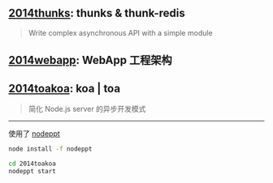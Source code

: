 ## [2014thunks](https://github.com/zensh/slides/blob/master/2014thunks): thunks & thunk-redis
> Write complex asynchronous API with a simple module

## [2014webapp](https://github.com/zensh/slides/blob/master/2014webapp): WebApp 工程架构

## [2014toakoa](https://github.com/zensh/slides/blob/master/2014toakoa): koa | toa
> 简化 Node.js server 的异步开发模式

-----

使用了 [nodeppt](https://github.com/ksky521/nodePPT)

```bash
node install -f nodeppt
```

```bash
cd 2014toakoa
nodeppt start
```
